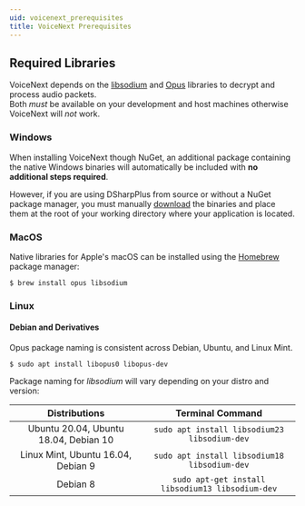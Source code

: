 ```yaml
---
uid: voicenext_prerequisites
title: VoiceNext Prerequisites
---
```


## Required Libraries
VoiceNext depends on the [libsodium](https://github.com/jedisct1/libsodium) and [Opus](https://opus-codec.org/) libraries to decrypt and process audio packets.<br/>
Both *must* be available on your development and host machines otherwise VoiceNext will *not* work.


### Windows
When installing VoiceNext though NuGet, an additional package containing the native Windows binaries  will automatically be included with **no additional steps required**.

However, if you are using DSharpPlus from source or without a NuGet package manager, you must manually [download](xref:natives) the binaries and place them at the root of your working directory where your application is located.

### MacOS
Native libraries for Apple's macOS can be installed using the [Homebrew](https://brew.sh) package manager:
```console 
$ brew install opus libsodium
```

### Linux


#### Debian and Derivatives 
Opus package naming is consistent across Debian, Ubuntu, and Linux Mint.
```terminal 
$ sudo apt install libopus0 libopus-dev
```

Package naming for *libsodium* will vary depending on your distro and version:

Distributions|Terminal Command
:---:|:---:
Ubuntu 20.04, Ubuntu 18.04, Debian 10|`sudo apt install libsodium23 libsodium-dev`
Linux Mint, Ubuntu 16.04, Debian 9 |`sudo apt install libsodium18 libsodium-dev`
Debian 8|`sudo apt-get install libsodium13 libsodium-dev`